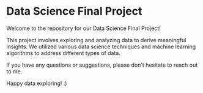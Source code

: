 # Data Science Final Project

Welcome to the repository for our Data Science Final Project! 

This project involves exploring and analyzing data to derive meaningful insights. We utilized various data science techniques and machine learning algorithms to address different types of data.

If you have any questions or suggestions, please don't hesitate to reach out to me. 

Happy data exploring! :)
